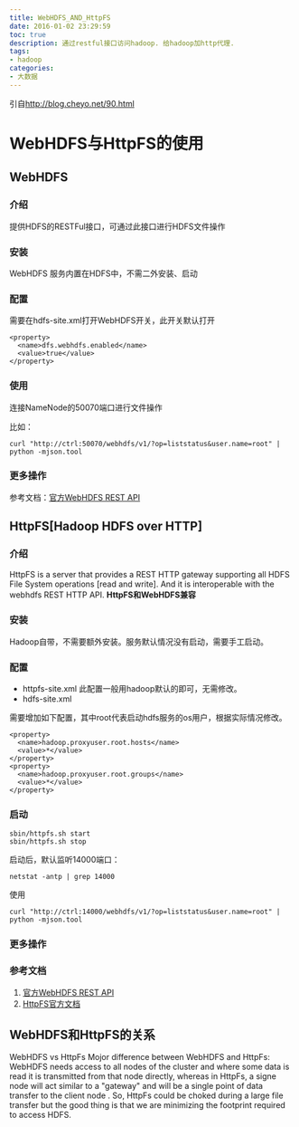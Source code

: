 ```yaml
---
title: WebHDFS_AND_HttpFS
date: 2016-01-02 23:29:59
toc: true
description: 通过restful接口访问hadoop. 给hadoop加http代理.
tags:
- hadoop
categories:
- 大数据
---
```


引自<http://blog.cheyo.net/90.html>

# WebHDFS与HttpFS的使用
## WebHDFS
### 介绍
提供HDFS的RESTFul接口，可通过此接口进行HDFS文件操作
### 安装
WebHDFS 服务内置在HDFS中，不需二外安装、启动
### 配置
需要在hdfs-site.xml打开WebHDFS开关，此开关默认打开

```
<property>
  <name>dfs.webhdfs.enabled</name>
  <value>true</value>
</property>
```
### 使用
连接NameNode的50070端口进行文件操作

比如：

```
curl "http://ctrl:50070/webhdfs/v1/?op=liststatus&user.name=root" | python -mjson.tool
```
### 更多操作
参考文档：[官方WebHDFS REST API](https://hadoop.apache.org/docs/r2.4.1/hadoop-project-dist/hadoop-hdfs/WebHDFS.html)

## HttpFS[Hadoop HDFS over HTTP]
### 介绍
HttpFS is a server that provides a REST HTTP gateway supporting all HDFS File System operations [read and write]. And it is interoperable with the webhdfs REST HTTP API.
**HttpFS和WebHDFS兼容**
### 安装
Hadoop自带，不需要额外安装。服务默认情况没有启动，需要手工启动。
### 配置
* httpfs-site.xml
  此配置一般用hadoop默认的即可，无需修改。
* hdfs-site.xml

需要增加如下配置，其中root代表启动hdfs服务的os用户，根据实际情况修改。

```
<property>
  <name>hadoop.proxyuser.root.hosts</name>
  <value>*</value>
</property>
<property>
  <name>hadoop.proxyuser.root.groups</name>
  <value>*</value>
</property>
```

### 启动
```
sbin/httpfs.sh start
sbin/httpfs.sh stop
```
启动后，默认监听14000端口：

```
netstat -antp | grep 14000
```
使用

```
curl "http://ctrl:14000/webhdfs/v1/?op=liststatus&user.name=root" | python -mjson.tool
```
### 更多操作
### 参考文档

1. [官方WebHDFS REST API](https://hadoop.apache.org/docs/r2.4.1/hadoop-project-dist/hadoop-hdfs/WebHDFS.html)
2. [HttpFS官方文档](http://hadoop.apache.org/docs/r2.4.1/hadoop-hdfs-httpfs/index.html)

## WebHDFS和HttpFS的关系
WebHDFS vs HttpFs Mojor difference between WebHDFS and HttpFs: WebHDFS needs access to all nodes of the cluster and where some data is read it is transmitted from that node directly, whereas in HttpFs, a signe node will act similar to a "gateway" and will be a single point of data transfer to the client node . So, HttpFs could be choked during a large file transfer but the good thing is that we are minimizing the footprint required to access HDFS.
